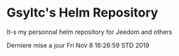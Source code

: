 # Gsyltc's Helm Repository

It-s my personnal helm repository for Jeedom and others

Derniere mise a jour Fri Nov  8 16:26:59 STD 2019
